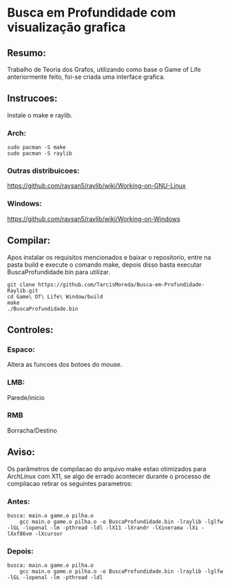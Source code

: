 # Busca em Profundidade com visualização grafica

## Resumo:
Trabalho de Teoria dos Grafos, utilizando como base o Game of Life anteriormente feito, foi-se criada uma interface grafica.

## Instrucoes:
Instale o make e raylib.

### Arch:
```
sudo pacman -S make
sudo pacman -S raylib
``` 

### Outras distribuicoes:
https://github.com/raysan5/raylib/wiki/Working-on-GNU-Linux

### Windows:
https://github.com/raysan5/raylib/wiki/Working-on-Windows

## Compilar:
Apos instalar os requisitos mencionados e baixar o repositorio, entre na pasta build e execute o comando make, depois disso basta executar BuscaProfundidade.bin para utilizar.
```
git clone https://github.com/TarcisMoreda/Busca-em-Profundidade-Raylib.git
cd Game\ Of\ Life\ Window/build
make
./BuscaProfundidade.bin
```

## Controles:
### Espaco:
Altera as funcoes dos botoes do mouse.
### LMB:
Parede/inicio
### RMB
Borracha/Destino

## Aviso:
Os parâmetros de compilacao do arquivo make estao otimizados para ArchLinux com X11, se algo de errado acontecer durante o processo de compilacao retirar os seguintes parametros:

### Antes:
```
busca: main.o game.o pilha.o
	gcc main.o game.o pilha.o -o BuscaProfundidade.bin -lraylib -lglfw -lGL -lopenal -lm -pthread -ldl -lX11 -lXrandr -lXinerama -lXi -lXxf86vm -lXcursor
```

### Depois:
```
busca: main.o game.o pilha.o
	gcc main.o game.o pilha.o -o BuscaProfundidade.bin -lraylib -lglfw -lGL -lopenal -lm -pthread -ldl
```

